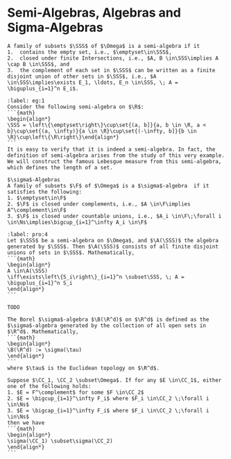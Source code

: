 # Semi-Algebras, Algebras and Sigma-Algebras
````{prf:definition}
A family of subsets $\SSS$ of $\Omega$ is a semi-algebra if it
1.  contains the empty set, i.e., $\emptyset\in\SSS$, 
2.  closed under finite Intersections, i.e., $A, B \in\SSS\implies A \cap B \in\SSS$, and 
3.  the complement of each set in $\SSS$ can be written as a finite disjoint union of other sets in $\SSS$, i.e., $A \in\SSS\implies\exists E_1, \ldots, E_n \in\SSS, \; A = \biguplus_{i=1}^n E_i$.
````
````{prf:example}
:label: eg:1
Consider the following semi-algebra on $\R$:
```{math}
\begin{align*}
\SSS = \left\{\emptyset\right\}\cup\set{(a, b]}{a, b \in \R, a < b}\cup\set{(a, \infty)}{a \in \R}\cup\set{(-\infty, b]}{b \in \R}\cup\left\{\R\right\}\end{align*}
```
It is easy to verify that it is indeed a semi-algebra. In fact, the definition of semi-algebra arises from the study of this very example. We will construct the famous Lebesgue measure from this semi-algebra, which defines the length of a set.
````
````{prf:definition}
$\sigma$-Algebras
A family of subsets $\F$ of $\Omega$ is a $\sigma$-algebra  if it satisfies the following:
1. $\emptyset\in\F$
2. $\F$ is closed under complements, i.e., $A \in\F\implies A^\complement\in\F$
3. $\F$ is closed under countable unions, i.e., $A_i \in\F\;\forall i \in\Ns\implies\bigcup_{i=1}^\infty A_i \in\F$
````
````{prf:proposition}
:label: pro:4
Let $\SSS$ be a semi-algebra on $\Omega$, and $\A(\SSS)$ the algebra generated by $\SSS$. Then $\A(\SSS)$ consists of all finite disjoint unions of sets in $\SSS$. Mathematically, 
```{math}
\begin{align*}
A \in\A(\SSS)
\iff\exists\left\{S_i\right\}_{i=1}^n \subset\SSS, \; A = \biguplus_{i=1}^n S_i
\end{align*}
```
````
````{prf:proof}
TODO
````
````{prf:definition}
The Borel $\sigma$-algebra $\B(\R^d)$ on $\R^d$ is defined as the $\sigma$-algebra generated by the collection of all open sets in $\R^d$. Mathematically, 
```{math}
\begin{align*}
\B(\R^d) := \sigma(\tau)
\end{align*}
```
where $\tau$ is the Euclidean topology on $\R^d$.
````
````{prf:lemma}
Suppose $\CC_1, \CC_2 \subset\Omega$. If for any $E \in\CC_1$, either one of the following holds:
1. $E = F^\complement$ for some $F \in\CC_2$
2. $E = \bigcup_{i=1}^\infty F_i$ where $F_i \in\CC_2 \;\forall i \in\Ns$
3. $E = \bigcap_{i=1}^\infty F_i$ where $F_i \in\CC_2 \;\forall i \in\Ns$
then we have 
```{math}
\begin{align*}
\sigma(\CC_1) \subset\sigma(\CC_2)
\end{align*}
```
````
